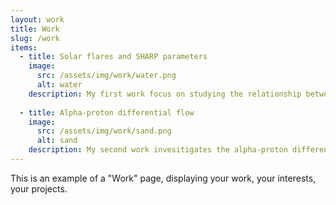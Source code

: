 ```yaml
---
layout: work
title: Work
slug: /work
items:
  - title: Solar flares and SHARP parameters
    image:
      src: /assets/img/work/water.png
      alt: water
    description: My first work focus on studying the relationship between successive flares in the same active regions and the SHAPR parameters. Paper please see ApJ (937,43).
  
  - title: Alpha-proton differential flow
    image:
      src: /assets/img/work/sand.png
      alt: sand
    description: My second work invesitigates the alpha-proton differential flow in the nascent solar wind. The results are published at ApJ (963, 82).
---
```


This is an example of a "Work" page, displaying your work, your interests, your projects.
<br />
<br />
